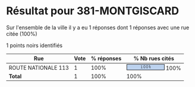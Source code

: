 # Résultat pour 381-MONTGISCARD

Sur l'ensemble de la ville il y a eu 1 réponses dont 1 réponses avec une rue citée (100%)

1 points noirs identifiés

| Rue | Vote | % réponses | % Nb rues cités|
|-----|------|------------|----------------|
| ROUTE NATIONALE 113 | 1 | 100% | <img src="../../img/bar_100.gif" />&nbsp;100%|
| **Total** | 1 | 100% | 100%|
